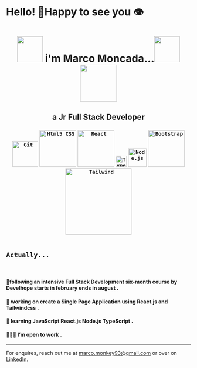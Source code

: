 # **Hello!** 🍌Happy to see you 👁 
<h1 align="center"><img src="https://c.tenor.com/Mtt_u2FtYBkAAAAC/coffee-code.gif" width="70"> i'm Marco Moncada...<img src="https://c.tenor.com/UTxKJNlZilwAAAAi/luffy-monkey-d-luffy.gif" width="70" ><img src="https://www.icegif.com/wp-content/uploads/2022/01/icegif-183.gif" width="100"> </h1>


<h2 align="center"><b>a Jr Full Stack Developer</b></h2>


<h3 align="center" >
  <code><img alt="Git" src="https://git-scm.com/images/logos/1color-darkbg@2x.png" width="70"></code>
    <code><img alt="Html5 CSS" src="https://www.freepnglogos.com/uploads/html5-logo-png/html5-logo-devextreme-multi-purpose-controls-html-javascript-3.png" width="100" ></code>
    <code><img alt="React" src="https://img.shields.io/badge/React-20232a.svg?logo=react&logoColor=%2361DAFB" width="100"></code>
    <code><img alt="TypeScript" src="https://upload.wikimedia.org/wikipedia/commons/thumb/4/4c/Typescript_logo_2020.svg/1200px-Typescript_logo_2020.svg.png" width="30"></code>
    <code><img alt="Node.js" src="https://iconape.com/wp-content/png_logo_vector/node-js-2.png" width="50"></code>
    <code><img alt="Bootstrap" src="https://seeklogo.com/images/B/bootstrap-logo-69A1CCC10B-seeklogo.com.png" width="100"></code>
     <code><img alt="Tailwind" src="https://upload.wikimedia.org/wikipedia/commons/thumb/9/95/Tailwind_CSS_logo.svg/2560px-Tailwind_CSS_logo.svg.png" width="180">
  </code>
  
</h3>

<h2><code>Actually...</code></h2>

<br>
<h4>📙following an intensive Full Stack Development six-month course by <strong>Develhope</strong> starts in february ends in august .</h4>
<h4> 🔭 working on create a Single Page Application using React.js and Tailwindcss .</h4>
<h4> 🌱 learning JavaScript React.js Node.js TypeScript .</h4>
<h4> 👩🏻‍💻 I’m open to work .</h4>

---

<p align="center">

For enquires, reach out me at <a href="mailto:marco.monkey93@gmail.com">marco.monkey93@gmail.com</a> or over on <a href="https://www.linkedin.com/in/marco-monkey-moncada/" target="_blank">LinkedIn</a>.

</p>
